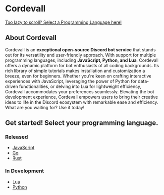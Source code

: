 # Cordevall
<a href="https://github.com/Eveeifyeve/Cordevall/blob/main/README.md#get-started-select-your-programming-language">Too lazy to scroll? Select a Programming Language here!</a>

## About Cordevall
Cordevall is an **exceptional open-source Discord bot service** that stands out for its versatility and user-friendly approach. With support for multiple programming languages, including **JavaScript, Python, and Lua**, Cordevall offers a dynamic platform for bot enthusiasts of all coding backgrounds. Its rich library of simple tutorials makes installation and customization a breeze, even for beginners. Whether you're keen on crafting interactive experiences with JavaScript, leveraging the power of Python for data-driven functionalities, or delving into Lua for lightweight efficiency, Cordevall accommodates your preferences seamlessly. Elevating the bot development experience, Cordevall empowers users to bring their creative ideas to life in the Discord ecosystem with remarkable ease and efficiency. What are you waiting for? Use it today!

## Get started! Select your programming language.
### Released
- <a href="https://github.com/Eveeifyeve/Eveeifys-JS-CordBot">JavaScript</a>
- <a href="https://github.com/Eveeifyeve/Go_DiscordBot">Go</a>
- <a href="https://github.com/Eveeifyeve/Eveeifys-Rust-CordBot#eveeifys-rust-cordbot">Rust</a>

### In Development
- <a href="https://github.com/Eveeifyeve/Cordevall-Lua/tree/main#readme">Lua</a>
- <a href="https://github.com/Eveeifyeve/Cordevall-Py/tree/main#readme">Python</a>
